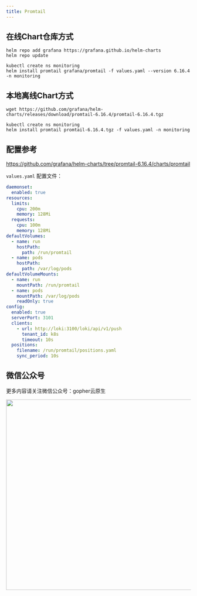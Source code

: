 ```yaml
---
title: Promtail
---
```


## 在线Chart仓库方式

```shell
helm repo add grafana https://grafana.github.io/helm-charts
helm repo update
```

```shell
kubectl create ns monitoring
helm install promtail grafana/promtail -f values.yaml --version 6.16.4 -n monitoring
```

## 本地离线Chart方式

```shell
wget https://github.com/grafana/helm-charts/releases/download/promtail-6.16.4/promtail-6.16.4.tgz
```

```shell
kubectl create ns monitoring
helm install promtail promtail-6.16.4.tgz -f values.yaml -n monitoring
```

## 配置参考

https://github.com/grafana/helm-charts/tree/promtail-6.16.4/charts/promtail

`values.yaml` 配置文件：

```yaml
daemonset:
  enabled: true
resources:
  limits:
    cpu: 200m
    memory: 128Mi
  requests:
    cpu: 100m
    memory: 128Mi
defaultVolumes:
  - name: run
    hostPath:
      path: /run/promtail
  - name: pods
    hostPath:
      path: /var/log/pods
defaultVolumeMounts:
  - name: run
    mountPath: /run/promtail
  - name: pods
    mountPath: /var/log/pods
    readOnly: true
config:
  enabled: true
  serverPort: 3101
  clients:
    - url: http://loki:3100/loki/api/v1/push
      tenant_id: k8s
      timeout: 10s
  positions:
    filename: /run/promtail/positions.yaml
    sync_period: 10s
```

## 微信公众号

更多内容请关注微信公众号：gopher云原生

<img src="https://github.com/user-attachments/assets/ea93572c-6c05-4751-bde7-35a58fe083f1" width="520px" />
